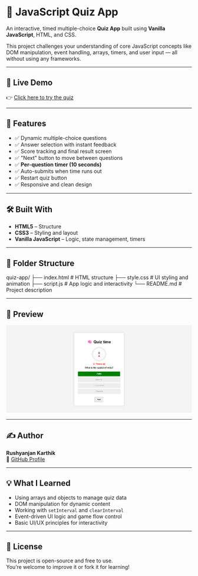 # 🧠 JavaScript Quiz App

An interactive, timed multiple-choice **Quiz App** built using **Vanilla JavaScript**, HTML, and CSS.

This project challenges your understanding of core JavaScript concepts like DOM manipulation, event handling, arrays, timers, and user input — all without using any frameworks.

---

## 🚀 Live Demo

👉 [Click here to try the quiz](https://github.com/Rushyanjankarthik25/Quiz-App.git)

---

## 🧩 Features

- ✅ Dynamic multiple-choice questions
- ✅ Answer selection with instant feedback
- ✅ Score tracking and final result screen
- ✅ "Next" button to move between questions
- ✅ **Per-question timer (10 seconds)**
- ✅ Auto-submits when time runs out
- ✅ Restart quiz button
- ✅ Responsive and clean design

---

## 🛠️ Built With

- **HTML5** – Structure
- **CSS3** – Styling and layout
- **Vanilla JavaScript** – Logic, state management, timers

---

## 📁 Folder Structure

quiz-app/
├── index.html # HTML structure
├── style.css # UI styling and animation
├── script.js # App logic and interactivity
└── README.md # Project description

---

## 📸 Preview

![Quiz App Screenshot](Screenshot.png)

---

## ✍️ Author

**Rushyanjan Karthik**  
🔗 [GitHub Profile](https://github.com/rushyanjankarthik25)

---

## 💡 What I Learned

- Using arrays and objects to manage quiz data
- DOM manipulation for dynamic content
- Working with `setInterval` and `clearInterval`
- Event-driven UI logic and game flow control
- Basic UI/UX principles for interactivity

---

## 📌 License

This project is open-source and free to use.  
You’re welcome to improve it or fork it for learning!
